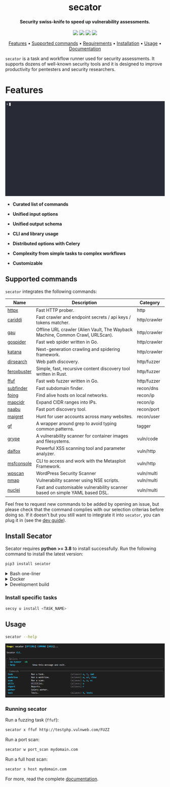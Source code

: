 <h1 align="center">
	secator
	<br>
</h1>

<h4 align="center">Security swiss-knife to speed up vulnerability assessments.</h4>

<p align="center">
<!-- <a href="https://goreportcard.com/report/github.com/freelabz/secator"><img src="https://goreportcard.com/badge/github.com/freelabz/secator"></a> -->
<a href="https://github.com/freelabz/secator/issues"><img src="https://img.shields.io/badge/contributions-welcome-brightgreen.svg?style=flat"></a>
<a href="https://github.com/freelabz/secator/releases"><img src="https://img.shields.io/github/release/freelabz/secator"></a>
<a href="https://www.apache.org/licenses/LICENSE-2.0"><img src="https://img.shields.io/badge/License-Apache-blue.svg"></a>
<a href="https://twitter.com/freelabz"><img src="https://img.shields.io/twitter/follow/freelabz.svg?logo=twitter"></a>
<!-- <a href="https://discord.gg/freelabz"><img src="https://img.shields.io/discord/695645237418131507.svg?logo=discord"></a> -->
</p>


<p align="center">
  <a href="#features">Features</a> •
  <a href="#supported-commands">Supported commands</a> •
  <a href="#requirements">Requirements</a> •
  <a href="#installation">Installation</a> •
  <a href="#usage">Usage</a> •
  <a href="https://docs.freelabz.com">Documentation</a>
</p>

`secator` is a task and workflow runner used for security assessments. It supports dozens of well-known security tools
and it is designed to improve productivity for pentesters and security researchers.

# Features

![](images/short_demo.gif)

* **Curated list of commands**

* **Unified input options**

* **Unified output schema**

* **CLI and library usage**

* **Distributed options with Celery**

* **Complexity from simple tasks to complex workflows**

* **Customizable**

## Supported commands

`secator` integrates the following commands:

| Name                                                          | Description                                                                    | Category     |
|---------------------------------------------------------------|--------------------------------------------------------------------------------|--------------|
| [httpx](https://github.com/projectdiscovery/httpx)            | Fast HTTP prober.                                                              | http         |
| [cariddi](https://github.com/edoardottt/cariddi)              | Fast crawler and endpoint secrets / api keys / tokens matcher.                 | http/crawler |
| [gau](https://github.com/lc/gau)                              | Offline URL crawler (Alien Vault, The Wayback Machine, Common Crawl, URLScan). | http/crawler |
| [gospider](https://github.com/jaeles-project/gospider)        | Fast web spider written in Go.                                                 | http/crawler |
| [katana](https://github.com/projectdiscovery/katana)          | Next-generation crawling and spidering framework.                              | http/crawler |
| [dirsearch](https://github.com/maurosoria/dirsearch)          | Web path discovery.                                                            | http/fuzzer  |
| [feroxbuster](https://github.com/epi052/feroxbuster)          | Simple, fast, recursive content discovery tool written in Rust.                | http/fuzzer  |
| [ffuf](https://github.com/ffuf/ffuf)                          | Fast web fuzzer written in Go.                                                 | http/fuzzer  |
| [subfinder](https://github.com/projectdiscovery/subfinder)    | Fast subdomain finder.                                                         | recon/dns    |
| [fping](https://fping.org/)                                   | Find alive hosts on local networks.                                            | recon/ip     |
| [mapcidr](https://github.com/projectdiscovery/mapcidr)        | Expand CIDR ranges into IPs.                                                   | recon/ip     |
| [naabu](https://github.com/projectdiscovery/naabu)            | Fast port discovery tool.                                                      | recon/port   |
| [maigret](https://github.com/soxoj/maigret)                   | Hunt for user accounts across many websites.                                   | recon/user   |
| [gf](https://github.com/tomnomnom/gf)                         | A wrapper around grep to avoid typing common patterns.                         | tagger       |
| [grype](https://github.com/anchore/grype)                     | A vulnerability scanner for container images and filesystems.                  | vuln/code    |
| [dalfox](https://github.com/hahwul/dalfox)                    | Powerful XSS scanning tool and parameter analyzer.                             | vuln/http    |
| [msfconsole](https://docs.rapid7.com/metasploit/msf-overview) | CLI to access and work with the Metasploit Framework.                          | vuln/http    |
| [wpscan](https://github.com/wpscanteam/wpscan)                | WordPress Security Scanner                                                     | vuln/multi   |
| [nmap](https://github.com/nmap/nmap)                          | Vulnerability scanner using NSE scripts.                                       | vuln/multi   |
| [nuclei](https://github.com/projectdiscovery/nuclei)          | Fast and customisable vulnerability scanner based on simple YAML based DSL.    | vuln/multi   |

Feel free to request new commands to be added by opening an issue, but please 
check that the command complies with our selection criterias before doing so. If it doesn't but you still want to integrate it into `secator`, you can plug it in (see the [dev guide](#Developer-guide)).


## Install Secator

Secator requires **python >= 3.8** to install successfully. Run the following command to install the latest version:

```sh
pip3 install secator
```

<details>
	<summary>Bash one-liner</summary>

	```sh
	curl https://raw.githubusercontent.com/freelabz/secator/main/scripts/install.sh?token=GHSAT0AAAAAACAUB3MIMTYB5SWVYSN5BPUKZBBTICQ | sh
	```

</details>

<details>
	<summary>Docker</summary>

	```sh
	docker build -t secator
	```

</details>

<details>
	<summary>Development build</summary>

	```sh
	git clone https://github.com/freelabz/secator
	cd secator
	python3 -m virtualenv -p python3 ~/.virtualenvs/secator
	source ~/.virtualenvs/secator/bin/activate
	pip3 install -e .
	```

</details>


### Install specific tasks

```sh
secsy u install <TASK_NAME>
```

## Usage
```sh
secator --help
```
![](images/help.png)


### Running secator

Run a fuzzing task (`ffuf`):

```sh
secator x ffuf http://testphp.vulnweb.com/FUZZ
```

Run a port scan:

```sh
secator w port_scan mydomain.com
```

Run a full host scan:

```sh
secator s host mydomain.com
```

For more, read the complete [documentation](https://docs.freelabz.com).